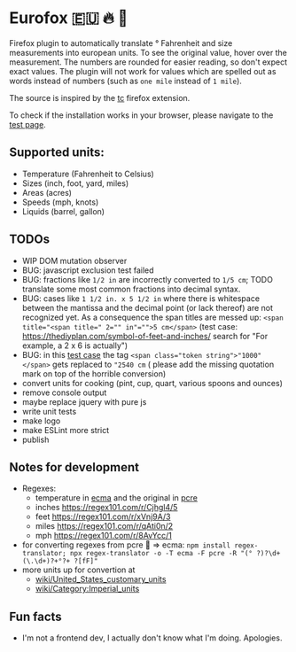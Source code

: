 # Eurofox 🇪🇺 🔥 🦊

Firefox plugin to automatically translate ° Fahrenheit and size measurements into european units.
To see the original value, hover over the measurement.
The numbers are rounded for easier reading, so don't expect exact values.
The plugin will not work for values which are spelled out as words instead of numbers (such as `one mile` instead of `1 mile`).

The source is inspired by the [tc](https://github.com/spb/tc) firefox extension.

To check if the installation works in your browser, please navigate to the [test page](testpage/test.html).

## Supported units:

* Temperature (Fahrenheit to Celsius)
* Sizes (inch, foot, yard, miles)
* Areas (acres)
* Speeds (mph, knots)
* Liquids (barrel, gallon)

## TODOs

* WIP DOM mutation observer
* BUG: javascript exclusion test failed
* BUG: fractions like `1/2 in` are incorrectly converted to `1/5 cm`; TODO translate some most common fractions into decimal syntax.
* BUG: cases like `1 1/2 in. x 5 1/2 in` where there is whitespace between the mantissa and the decimal point (or lack thereof) are not recognized yet. As a consequence the span titles are messed up: `<span title="<span title=" 2="" in"="">5 cm</span>` (test case: https://thediyplan.com/symbol-of-feet-and-inches/ search for "For example, a 2 x 6 is actually")
* BUG: in this [test case](https://developer.mozilla.org/en-US/docs/Web/API/setTimeout) the tag `<span class="token string">"1000"</span>` gets replaced to `"2540 cm` ( please add the missing quotation mark on top of the horrible conversion)
* convert units for cooking (pint, cup, quart, various spoons and ounces)
* remove console output
* maybe replace jquery with pure js
* write unit tests
* make logo
* make ESLint more strict
* publish

## Notes for development

* Regexes:
    - temperature in [ecma](https://regex101.com/r/Wrpp4x/2) and the original in [pcre](https://regex101.com/r/Ak5Joj/1)
    - inches https://regex101.com/r/Cjhgl4/5
    - feet https://regex101.com/r/xVnj9A/3
    - miles https://regex101.com/r/qAti0n/2
    - mph https://regex101.com/r/8AvYcc/1
* for converting regexes from pcre 🧠 => ecma:
	`npm install regex-translator; npx regex-translator -o -T ecma -F pcre -R "(° ?)?\d+(\.\d+)?+°?+ ?[fF]"`
* more units up for convertion at
    - [wiki/United_States_customary_units](https://simple.wikipedia.org/wiki/United_States_customary_units)
    - [wiki/Category:Imperial_units](https://en.wikipedia.org/wiki/Category:Imperial_units)

## Fun facts

* I'm not a frontend dev, I actually don't know what I'm doing. Apologies.

